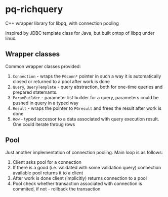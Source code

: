 pq-richquery
============

C++ wrapper library for libpq, with connection pooling

Inspired by JDBC template class for Java, but built ontop of libpq under linux.

Wrapper classes
---------------

Common wrapper classes provided:
1. `Connection` - wraps the `PGconn*` pointer in such a way it is automatically closed or returned to a pool after work is done
2. `Query`, `QueryTemplate` - query abstraction, both for one-time queries and prepared statemants.
3. `ParamBuilder` - parameter list builder for a query, parameters could be pushed in query in a typed way
4. `Result` - wraps the pointer to `PGresult` and frees the result after work is done
5. `Row` - typed accessor to a data associated with query execution result. One could iterate throug rows

Pool
----

Just another implementation of connection pooling. 
Main loop is as follows:
1. Client asks pool for a connection
2. If there is a good (i.e. validated with some validation query) connection available pool returns it to a client
3. After work is done client (implicitly) returns connection to a pool
4. Pool check whether transaction associated with connection is commited, if not - rollback the transaction


